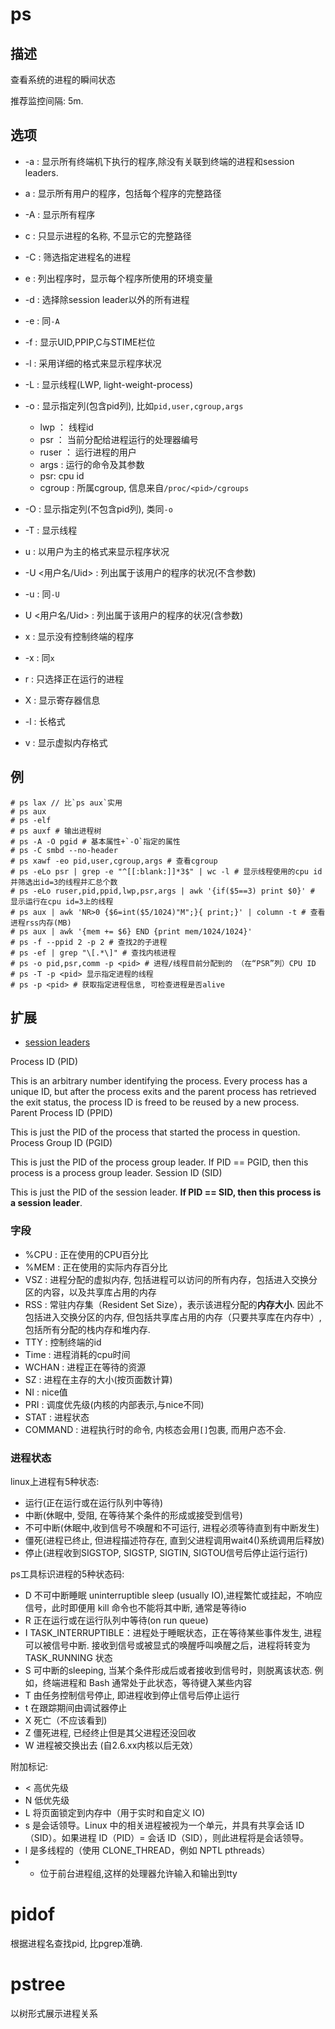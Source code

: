 # ps

## 描述

查看系统的进程的瞬间状态

推荐监控间隔: 5m.

## 选项

- -a : 显示所有终端机下执行的程序,除没有关联到终端的进程和session leaders.
- a : 显示所有用户的程序，包括每个程序的完整路径
- -A : 显示所有程序
- c : 只显示进程的名称, 不显示它的完整路径
- -C : 筛选指定进程名的进程
- e : 列出程序时，显示每个程序所使用的环境变量
- -d : 选择除session leader以外的所有进程
- -e : 同`-A`
- -f : 显示UID,PPIP,C与STIME栏位
- -l : 采用详细的格式来显示程序状况
- -L : 显示线程(LWP, light-weight-process)
- -o : 显示指定列(包含pid列), 比如`pid,user,cgroup,args`

    - lwp ： 线程id
    - psr ： 当前分配给进程运行的处理器编号
    - ruser ： 运行进程的用户
    - args : 运行的命令及其参数
    - psr: cpu id
    - cgroup : 所属cgroup, 信息来自`/proc/<pid>/cgroups`
- -O : 显示指定列(不包含pid列), 类同`-o`
- -T : 显示线程
- u : 以用户为主的格式来显示程序状况
- -U <用户名/Uid> : 列出属于该用户的程序的状况(不含参数)
- -u : 同`-U`
- U <用户名/Uid> : 列出属于该用户的程序的状况(含参数)
- x : 显示没有控制终端的程序
- -x : 同`x`
- r : 只选择正在运行的进程
- X : 显示寄存器信息
- -l : 长格式
- v : 显示虚拟内存格式

## 例

    # ps lax // 比`ps aux`实用
    # ps aux
    # ps -elf
    # ps auxf # 输出进程树
    # ps -A -O pgid # 基本属性+`-O`指定的属性
    # ps -C smbd --no-header
    # ps xawf -eo pid,user,cgroup,args # 查看cgroup
    # ps -eLo psr | grep -e "^[[:blank:]]*3$" | wc -l # 显示线程使用的cpu id并筛选出id=3的线程并汇总个数
    # ps -eLo ruser,pid,ppid,lwp,psr,args | awk '{if($5==3) print $0}' # 显示运行在cpu id=3上的线程
    # ps aux | awk 'NR>0 {$6=int($5/1024)"M";}{ print;}' | column -t # 查看进程rss内存(MB)
    # ps aux | awk '{mem += $6} END {print mem/1024/1024}'
    # ps -f --ppid 2 -p 2 # 查找2的子进程
    # ps -ef | grep "\[.*\]" # 查找内核进程
    # ps -o pid,psr,comm -p <pid> # 进程/线程目前分配到的 （在“PSR”列）CPU ID
    # ps -T -p <pid> 显示指定进程的线程
    # ps -p <pid> # 获取指定进程信息, 可检查进程是否alive

## 扩展

- [session leaders](http://www.win.tue.nl/~aeb/linux/lk/lk-10.html#ss10.3)

Process ID (PID)

This is an arbitrary number identifying the process. Every process has a unique ID, but after the process exits and the parent process has retrieved the exit status, the process ID is freed to be reused by a new process.
Parent Process ID (PPID)

This is just the PID of the process that started the process in question.
Process Group ID (PGID)

This is just the PID of the process group leader. If PID == PGID, then this process is a process group leader.
Session ID (SID)

This is just the PID of the session leader. **If PID == SID, then this process is a session leader**.

### 字段
- %CPU : 正在使用的CPU百分比
- %MEM : 正在使用的实际内存百分比
- VSZ : 进程分配的虚拟内存, 包括进程可以访问的所有内存，包括进入交换分区的内容，以及共享库占用的内存
- RSS : 常驻内存集（Resident Set Size），表示该进程分配的**内存大小**. 因此不包括进入交换分区的内存, 但包括共享库占用的内存（只要共享库在内存中）,包括所有分配的栈内存和堆内存.
- TTY : 控制终端的id
- Time : 进程消耗的cpu时间
- WCHAN : 进程正在等待的资源
- SZ : 进程在主存的大小(按页面数计算)
- NI : nice值
- PRI : 调度优先级(内核的内部表示,与nice不同)
- STAT : 进程状态
- COMMAND : 进程执行时的命令, 内核态会用`[]`包裹, 而用户态不会.

### 进程状态

linux上进程有5种状态:

- 运行(正在运行或在运行队列中等待)
- 中断(休眠中, 受阻, 在等待某个条件的形成或接受到信号)
- 不可中断(休眠中,收到信号不唤醒和不可运行, 进程必须等待直到有中断发生)
- 僵死(进程已终止, 但进程描述符存在, 直到父进程调用wait4()系统调用后释放)
- 停止(进程收到SIGSTOP, SIGSTP, SIGTIN, SIGTOU信号后停止运行运行)

ps工具标识进程的5种状态码:

- D 不可中断睡眠 uninterruptible sleep (usually IO),进程繁忙或挂起，不响应信号，此时即便用 kill 命令也不能将其中断, 通常是等待io
- R 正在运行或在运行队列中等待(on run queue)
- I TASK_INTERRUPTIBLE：进程处于睡眠状态，正在等待某些事件发生, 进程可以被信号中断. 接收到信号或被显式的唤醒呼叫唤醒之后，进程将转变为 TASK_RUNNING 状态
- S 可中断的sleeping, 当某个条件形成后或者接收到信号时，则脱离该状态. 例如，终端进程和 Bash 通常处于此状态，等待键入某些内容
- T 由任务控制信号停止, 即进程收到停止信号后停止运行
- t 在跟踪期间由调试器停止
- X 死亡（不应该看到)
- Z 僵死进程, 已经终止但是其父进程还没回收
- W 进程被交换出去 (自2.6.xx内核以后无效）

附加标记:
- < 高优先级
- N 低优先级
- L	将页面锁定到内存中（用于实时和自定义 IO)
- s 是会话领导。Linux 中的相关进程被视为一个单元，并具有共享会话 ID（SID）。如果进程 ID（PID）= 会话 ID（SID），则此进程将是会话领导。
- l	是多线程的（使用 CLONE_THREAD，例如 NPTL pthreads）
- +	位于前台进程组,这样的处理器允许输入和输出到tty

# pidof
根据进程名查找pid, 比pgrep准确.

# pstree
以树形式展示进程关系